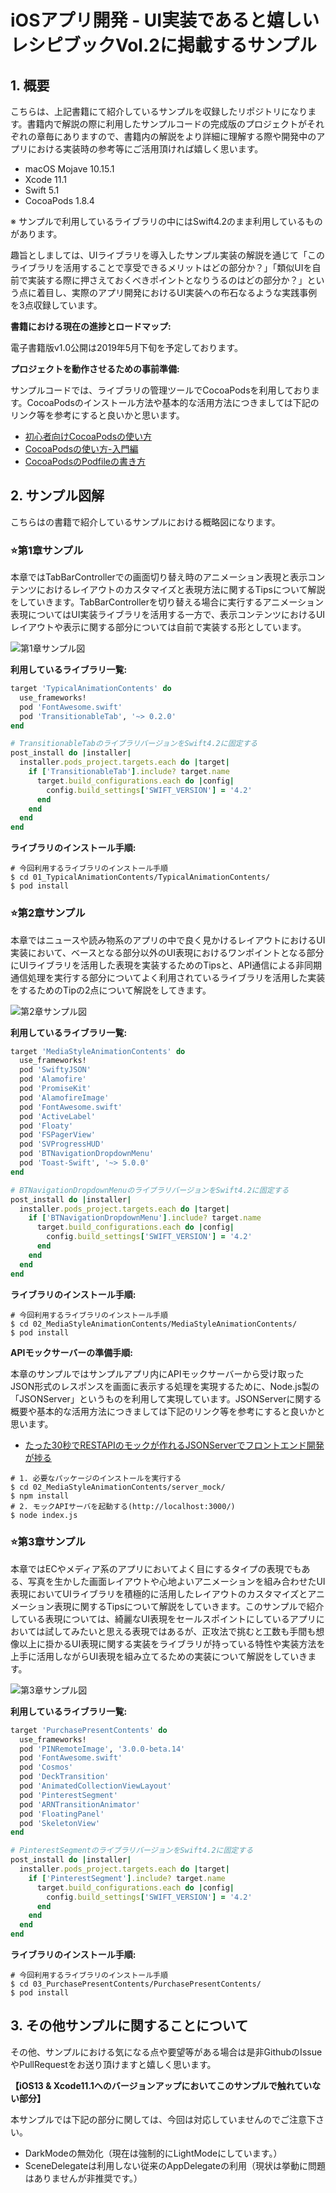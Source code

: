 # iOSアプリ開発 - UI実装であると嬉しいレシピブックVol.2に掲載するサンプル

## 1. 概要

こちらは、上記書籍にて紹介しているサンプルを収録したリポジトリになります。書籍内で解説の際に利用したサンプルコードの完成版のプロジェクトがそれぞれの章毎にありますので、書籍内の解説をより詳細に理解する際や開発中のアプリにおける実装時の参考等にご活用頂ければ嬉しく思います。

 * macOS Mojave 10.15.1
 * Xcode 11.1
 * Swift 5.1
 * CocoaPods 1.8.4

※ サンプルで利用しているライブラリの中にはSwift4.2のまま利用しているものがあります。

趣旨としましては、UIライブラリを導入したサンプル実装の解説を通じて「このライブラリを活用することで享受できるメリットはどの部分か？」「類似UIを自前で実装する際に押さえておくべきポイントとなりうるのはどの部分か？」という点に着目し、実際のアプリ開発におけるUI実装への布石なるような実践事例を3点収録しています。

__書籍における現在の進捗とロードマップ:__

電子書籍版v1.0公開は2019年5月下旬を予定しております。

__プロジェクトを動作させるための事前準備:__

サンプルコードでは、ライブラリの管理ツールでCocoaPodsを利用しております。CocoaPodsのインストール方法や基本的な活用方法につきましては下記のリンク等を参考にすると良いかと思います。

+ [初心者向けCocoaPodsの使い方](http://developers.goalist.co.jp/entry/2017/04/20/180931)
+ [CocoaPodsの使い方-入門編](https://www.ukeyslabo.com/development/iosapplication/how-to-use-cocoapods-for-beginner/)
+ [CocoaPodsのPodfileの書き方](https://dev.digitrick.us/notes/podfilesyntax)

## 2. サンプル図解

こちらはの書籍で紹介しているサンプルにおける概略図になります。

### ⭐️第1章サンプル

本章ではTabBarControllerでの画面切り替え時のアニメーション表現と表示コンテンツにおけるレイアウトのカスタマイズと表現方法に関するTipsについて解説をしていきます。TabBarControllerを切り替える場合に実行するアニメーション表現についてはUI実装ライブラリを活用する一方で、表示コンテンツにおけるUIレイアウトや表示に関する部分については自前で実装する形としています。

![第1章サンプル図](https://github.com/fumiyasac/2nd_ios_ui_recipe_showcase/blob/master/images/capture_techbook_vol2_chapter1.jpg)

__利用しているライブラリ一覧:__

```ruby
target 'TypicalAnimationContents' do
  use_frameworks!
  pod 'FontAwesome.swift'
  pod 'TransitionableTab', '~> 0.2.0'
end

# TransitionableTabのライブラリバージョンをSwift4.2に固定する
post_install do |installer|
  installer.pods_project.targets.each do |target|
    if ['TransitionableTab'].include? target.name
      target.build_configurations.each do |config|
        config.build_settings['SWIFT_VERSION'] = '4.2'
      end
    end
  end
end
```

__ライブラリのインストール手順:__

```shell
# 今回利用するライブラリのインストール手順
$ cd 01_TypicalAnimationContents/TypicalAnimationContents/ 
$ pod install
```

### ️⭐️第2章サンプル

本章ではニュースや読み物系のアプリの中で良く見かけるレイアウトにおけるUI実装において、ベースとなる部分以外のUI表現におけるワンポイントとなる部分にUIライブラリを活用した表現を実装するためのTipsと、API通信による非同期通信処理を実行する部分についてよく利用されているライブラリを活用した実装をするためのTipの2点について解説をしてきます。

![第2章サンプル図](https://github.com/fumiyasac/2nd_ios_ui_recipe_showcase/blob/master/images/capture_techbook_vol2_chapter2.jpg)

__利用しているライブラリ一覧:__

```ruby
target 'MediaStyleAnimationContents' do
  use_frameworks!
  pod 'SwiftyJSON'
  pod 'Alamofire'
  pod 'PromiseKit'
  pod 'AlamofireImage'
  pod 'FontAwesome.swift'
  pod 'ActiveLabel'
  pod 'Floaty'
  pod 'FSPagerView'
  pod 'SVProgressHUD'
  pod 'BTNavigationDropdownMenu'
  pod 'Toast-Swift', '~> 5.0.0'
end

# BTNavigationDropdownMenuのライブラリバージョンをSwift4.2に固定する
post_install do |installer|
  installer.pods_project.targets.each do |target|
    if ['BTNavigationDropdownMenu'].include? target.name
      target.build_configurations.each do |config|
        config.build_settings['SWIFT_VERSION'] = '4.2'
      end
    end
  end
end
```

__ライブラリのインストール手順:__

```shell
# 今回利用するライブラリのインストール手順
$ cd 02_MediaStyleAnimationContents/MediaStyleAnimationContents/ 
$ pod install
```

__APIモックサーバーの準備手順:__

本章のサンプルではサンプルアプリ内にAPIモックサーバーから受け取ったJSON形式のレスポンスを画面に表示する処理を実現するために、Node.js製の「JSONServer」というものを利用して実現しています。JSONServerに関する概要や基本的な活用方法につきましては下記のリンク等を参考にすると良いかと思います。

+ [たった30秒でRESTAPIのモックが作れるJSONServerでフロントエンド開発が捗る](https://www.webprofessional.jp/mock-rest-apis-using-json-server/)

```shell
# 1. 必要なパッケージのインストールを実行する
$ cd 02_MediaStyleAnimationContents/server_mock/ 
$ npm install
# 2. モックAPIサーバを起動する(http://localhost:3000/)
$ node index.js
```

### ⭐️第3章サンプル

本章ではECやメディア系のアプリにおいてよく目にするタイプの表現でもある、写真を生かした画面レイアウトや心地よいアニメーションを組み合わせたUI表現においてUIライブラリを積極的に活用したレイアウトのカスタマイズとアニメーション表現に関するTipsについて解説をしていきます。このサンプルで紹介している表現については、綺麗なUI表現をセールスポイントにしているアプリにおいては試してみたいと思える表現ではあるが、正攻法で挑むと工数も手間も想像以上に掛かるUI表現に関する実装をライブラリが持っている特性や実装方法を上手に活用しながらUI表現を組み立てるための実装について解説をしていきます。

![第3章サンプル図](https://github.com/fumiyasac/2nd_ios_ui_recipe_showcase/blob/master/images/capture_techbook_vol2_chapter3.jpg)

__利用しているライブラリ一覧:__

```ruby
target 'PurchasePresentContents' do
  use_frameworks!
  pod 'PINRemoteImage', '3.0.0-beta.14'
  pod 'FontAwesome.swift'
  pod 'Cosmos'
  pod 'DeckTransition'
  pod 'AnimatedCollectionViewLayout'
  pod 'PinterestSegment'
  pod 'ARNTransitionAnimator'
  pod 'FloatingPanel'
  pod 'SkeletonView'
end

# PinterestSegmentのライブラリバージョンをSwift4.2に固定する
post_install do |installer|
  installer.pods_project.targets.each do |target|
    if ['PinterestSegment'].include? target.name
      target.build_configurations.each do |config|
        config.build_settings['SWIFT_VERSION'] = '4.2'
      end
    end
  end
end
```

__ライブラリのインストール手順:__

```shell
# 今回利用するライブラリのインストール手順
$ cd 03_PurchasePresentContents/PurchasePresentContents/ 
$ pod install
```

## 3. その他サンプルに関することについて

その他、サンプルにおける気になる点や要望等がある場合は是非GithubのIssueやPullRequestをお送り頂けますと嬉しく思います。

__【iOS13 & Xcode11.1へのバージョンアップにおいてこのサンプルで触れていない部分】__

本サンプルでは下記の部分に関しては、今回は対応していませんのでご注意下さい。

+ DarkModeの無効化（現在は強制的にLightModeにしています。）
+ SceneDelegateは利用しない従来のAppDelegateの利用（現状は挙動に問題はありませんが非推奨です。）
